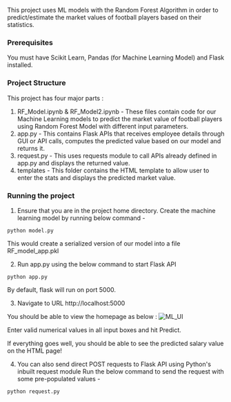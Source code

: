 This project uses ML models with the Random Forest Algorithm in order to predict/estimate the market values of football players based on their statistics.

### Prerequisites
You must have Scikit Learn, Pandas (for Machine Learning Model) and Flask installed.

### Project Structure
This project has four major parts :
1. RF_Model.ipynb & RF_Model2.ipynb - These files contain code for our Machine Learning models to predict the market value of football players using Random Forest Model with different input parameters.
2. app.py - This contains Flask APIs that receives employee details through GUI or API calls, computes the predicted value based on our model and returns it.
3. request.py - This uses requests module to call APIs already defined in app.py and displays the returned value.
4. templates - This folder contains the HTML template to allow user to enter the stats and displays the predicted market value.

### Running the project
1. Ensure that you are in the project home directory. Create the machine learning model by running below command -
```
python model.py
```
This would create a serialized version of our model into a file RF_model_app.pkl

2. Run app.py using the below command to start Flask API
```
python app.py
```
By default, flask will run on port 5000.

3. Navigate to URL http://localhost:5000

You should be able to view the homepage as below :
![ML_UI](https://github.com/ViniCS2001/ML-Market-Value-Estimator/assets/97949821/c01d11dc-ecf8-4adc-8429-c60fe58ceb6b)


Enter valid numerical values in all input boxes and hit Predict.

If everything goes well, you should be able to see the predicted salary value on the HTML page!

4. You can also send direct POST requests to Flask API using Python's inbuilt request module
Run the below command to send the request with some pre-populated values -
```
python request.py
```
